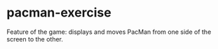 # pacman-exercise
Feature of the game: displays and moves PacMan from one side of the screen to the other.
